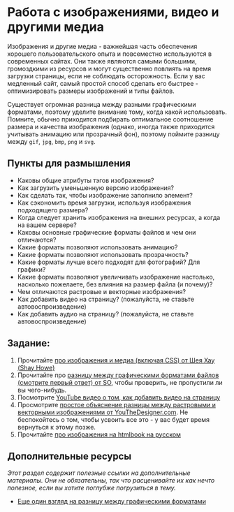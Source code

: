 # Работа с изображениями, видео и другими медиа

Изображения и другие медиа - важнейшая часть обеспечения хорошего пользовательского опыта и повсеместно используются в современных сайтах. Они также являются самыми большими, громоздкими из ресурсов и могут существенно повлиять на время загрузки страницы, если не соблюдать осторожность. Если у вас медленный сайт, самый простой способ сделать его быстрее - оптимизировать размеры изображений и типы файлов.

Существует огромная разница между разными графическими форматами, поэтому уделите внимание тому, когда какой использовать. Помните, обычно приходится подбирать оптимальное соотношение размера и качества изображения (однако, иногда также приходится учитывать анимацию или прозрачный фон), поэтому поймите разницу между `gif`, `jpg`, `bmp`, `png` и `svg`.

## Пункты для размышления

* Каковы общие атрибуты тэгов изображения?
* Как загрузить уменьшенную версию изображения?
* Как сделать так, чтобы изображение заполнило элемент?
* Как сэкономить время загрузки, используя изображения подходящего размера?
* Когда следует хранить изображения на внешних ресурсах, а когда на вашем сервере?
* Каковы основные графические форматы файлов и чем они отличаются?
* Какие форматы позволяют использовать анимацию?
* Какие форматы позволяют использовать прозрачность?
* Какие форматы лучше всего подходят для фотографий? Для графики?
* Какие форматы позволяют увеличивать изображение настолько, насколько пожелаете, без влияния на размер файла (и почему)?
* Чем отличаются растровые и векторные изображения?
* Как добавить видео на страницу? (пожалуйста, не ставьте автовоспроизведение)
* Как добавить аудио на страницу? (пожалуйста, не ставьте автовоспроизведение)

## Задание:

1. Прочитайте [про изображения и медиа (включая CSS) от Шея Хау (Shay Howe)](http://learn.shayhowe.com/html-css/adding-media/)
2. Прочитайте про [разницу между графическими форматами файлов (смотрите первый ответ) от SO](http://stackoverflow.com/questions/2336522/png-vs-gif-vs-jpeg-when-best-to-use), чтобы проверить, не пропустили ли вы чего-нибудь.
3. Посмотрите [YouTube видео о том, как добавить видео на страницу](https://www.youtube.com/watch?v=4I1WgJz_lmA)
4. Просмотрите [простое объяснение разницы между растровыми и векторными изображениями от YouTheDesigner.com](http://www.ucreative.com/articles/how-to-explain-raster-vs-vector-to-your-clients/). Не беспокойтесь о том, чтобы усвоить все это - у вас будет время вернуться к этому позже.
5. Прочитайте [про изображения на htmlbook на русском](http://htmlbook.ru/samhtml/izobrazheniya)

## Дополнительные ресурсы

*Этот раздел содержит полезные ссылки на дополнительные материалы. Они не обязательны, так что расценивайте их как нечто полезное, если вы хотите поглубже погрузиться в тему.*

* [Еще один взгляд на разницу между графическими форматами](http://www.practicalecommerce.com/articles/1821-Image-Formats-What-s-the-Difference-Between-JPG-GIF-PNG-)
